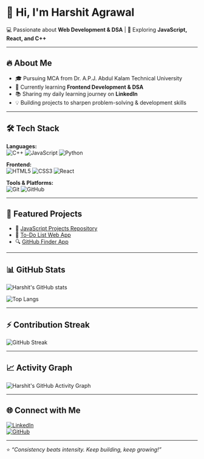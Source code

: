 # 👋 Hi, I'm Harshit Agrawal  

💻 Passionate about **Web Development & DSA** | 🚀 Exploring **JavaScript, React, and C++**  

---

## 🔥 About Me
- 🎓 Pursuing MCA from Dr. A.P.J. Abdul Kalam Technical University  
- 🌱 Currently learning **Frontend Development & DSA**  
- 📚 Sharing my daily learning journey on **LinkedIn**  
- 💡 Building projects to sharpen problem-solving & development skills  

---

## 🛠️ Tech Stack
**Languages:**  
![C++](https://img.shields.io/badge/C++-00599C?style=flat&logo=c%2B%2B&logoColor=white)  ![JavaScript](https://img.shields.io/badge/JavaScript-F7DF1E?style=flat&logo=javascript&logoColor=black)  ![Python](https://img.shields.io/badge/Python-3776AB?style=flat&logo=python&logoColor=white)  

**Frontend:**  
![HTML5](https://img.shields.io/badge/HTML5-E34F26?style=flat&logo=html5&logoColor=white)  ![CSS3](https://img.shields.io/badge/CSS3-1572B6?style=flat&logo=css3&logoColor=white)  ![React](https://img.shields.io/badge/React-20232A?style=flat&logo=react&logoColor=61DAFB)  

**Tools & Platforms:**  
![Git](https://img.shields.io/badge/Git-F05032?style=flat&logo=git&logoColor=white)  ![GitHub](https://img.shields.io/badge/GitHub-181717?style=flat&logo=github&logoColor=white)  

---

## 📌 Featured Projects
- 🎯 [JavaScript Projects Repository](https://github.com/harshit-WebDeveloper/Javascript-Projects)  
- 📝 [To-Do List Web App](https://github.com/harshit-WebDeveloper/javascript-todo-app) 
- 🔍 [GitHub Finder App](https://github.com/harshit-WebDeveloper/Github-User-Finder)  

---

## 📊 GitHub Stats
![Harshit's GitHub stats](https://github-readme-stats.vercel.app/api?username=harshit-WebDeveloper&show_icons=true&theme=tokyonight)  

![Top Langs](https://github-readme-stats.vercel.app/api/top-langs/?username=harshit-WebDeveloper&layout=compact&theme=tokyonight)  

---

## ⚡ Contribution Streak
![GitHub Streak](https://github-readme-streak-stats.herokuapp.com/?user=harshit-WebDeveloper&theme=tokyonight)  

---

## 📈 Activity Graph
![Harshit's GitHub Activity Graph](https://github-readme-activity-graph.vercel.app/graph?username=harshit-WebDeveloper&theme=tokyo-night)  

---

## 🌐 Connect with Me
[![LinkedIn](https://img.shields.io/badge/LinkedIn-blue?style=flat&logo=linkedin)](https://www.linkedin.com/in/harshit-webdeveloper/)  
[![GitHub](https://img.shields.io/badge/GitHub-black?style=flat&logo=github)](https://github.com/harshit-WebDeveloper)  

---

⭐️ *“Consistency beats intensity. Keep building, keep growing!”*
